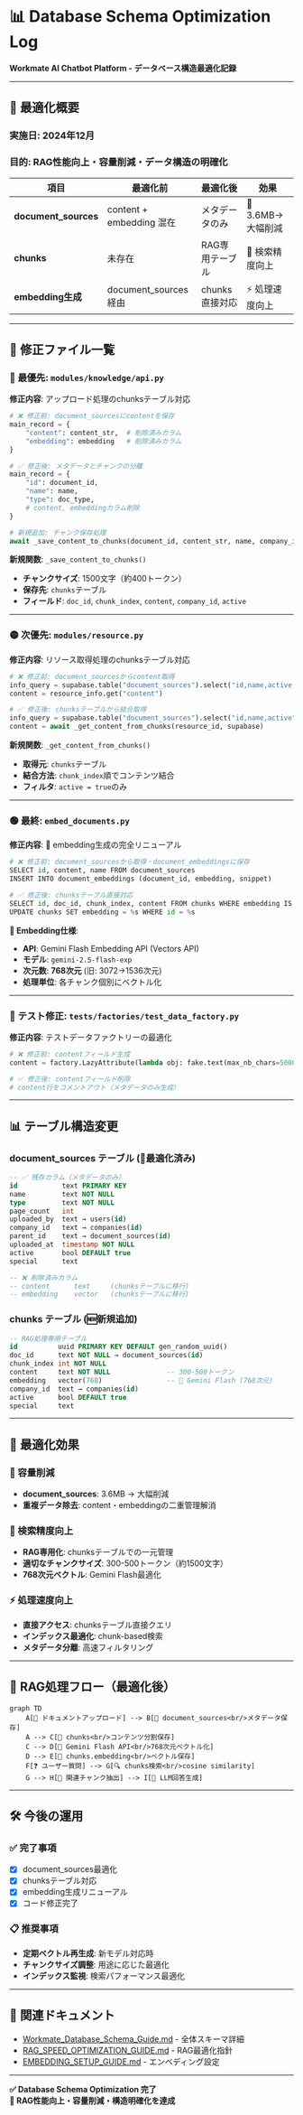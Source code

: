 # 📊 Database Schema Optimization Log
**Workmate AI Chatbot Platform - データベース構造最適化記録**

---

## 🎯 **最適化概要**

### **実施日**: 2024年12月
### **目的**: RAG性能向上・容量削減・データ構造の明確化

| 項目 | 最適化前 | 最適化後 | 効果 |
|------|---------|---------|------|
| **document_sources** | content + embedding 混在 | メタデータのみ | 🚀 3.6MB→大幅削減 |
| **chunks** | 未存在 | RAG専用テーブル | 🎯 検索精度向上 |
| **embedding生成** | document_sources経由 | chunks直接対応 | ⚡ 処理速度向上 |

---

## 🔧 **修正ファイル一覧**

### 🔴 **最優先**: `modules/knowledge/api.py`
**修正内容**: アップロード処理のchunksテーブル対応

```python
# ❌ 修正前: document_sourcesにcontentを保存
main_record = {
    "content": content_str,  # 削除済みカラム
    "embedding": embedding   # 削除済みカラム
}

# ✅ 修正後: メタデータとチャンクの分離
main_record = {
    "id": document_id,
    "name": name,
    "type": doc_type,
    # content, embeddingカラム削除
}

# 新規追加: チャンク保存処理
await _save_content_to_chunks(document_id, content_str, name, company_id)
```

**新規関数**: `_save_content_to_chunks()`
- **チャンクサイズ**: 1500文字（約400トークン）
- **保存先**: `chunks`テーブル
- **フィールド**: `doc_id`, `chunk_index`, `content`, `company_id`, `active`

---

### 🟡 **次優先**: `modules/resource.py`
**修正内容**: リソース取得処理のchunksテーブル対応

```python
# ❌ 修正前: document_sourcesからcontent取得
info_query = supabase.table("document_sources").select("id,name,active,content")
content = resource_info.get("content")

# ✅ 修正後: chunksテーブルから結合取得
info_query = supabase.table("document_sources").select("id,name,active")
content = await _get_content_from_chunks(resource_id, supabase)
```

**新規関数**: `_get_content_from_chunks()`
- **取得元**: `chunks`テーブル
- **結合方法**: `chunk_index`順でコンテンツ結合
- **フィルタ**: `active = true`のみ

---

### 🟢 **最終**: `embed_documents.py`
**修正内容**: 🧠 embedding生成の完全リニューアル

```python
# ❌ 修正前: document_sourcesから取得・document_embeddingsに保存
SELECT id, content, name FROM document_sources
INSERT INTO document_embeddings (document_id, embedding, snippet)

# ✅ 修正後: chunksテーブル直接対応
SELECT id, doc_id, chunk_index, content FROM chunks WHERE embedding IS NULL
UPDATE chunks SET embedding = %s WHERE id = %s
```

**🧠 Embedding仕様**:
- **API**: Gemini Flash Embedding API (Vectors API)
- **モデル**: `gemini-2.5-flash-exp` 
- **次元数**: **768次元** (旧: 3072→1536次元)
- **処理単位**: 各チャンク個別にベクトル化

---

### 🧪 **テスト修正**: `tests/factories/test_data_factory.py`
**修正内容**: テストデータファクトリーの最適化

```python
# ❌ 修正前: contentフィールド生成
content = factory.LazyAttribute(lambda obj: fake.text(max_nb_chars=5000))

# ✅ 修正後: contentフィールド削除
# content行をコメントアウト（メタデータのみ生成）
```

---

## 📊 **テーブル構造変更**

### **document_sources** テーブル (🚀最適化済み)
```sql
-- ✅ 残存カラム（メタデータのみ）
id           text PRIMARY KEY
name         text NOT NULL
type         text NOT NULL  
page_count   int
uploaded_by  text → users(id)
company_id   text → companies(id)
parent_id    text → document_sources(id)
uploaded_at  timestamp NOT NULL
active       bool DEFAULT true
special      text

-- ❌ 削除済みカラム
-- content      text     (chunksテーブルに移行)
-- embedding    vector   (chunksテーブルに移行)
```

### **chunks** テーブル (🆕新規追加)
```sql
-- RAG処理専用テーブル
id          uuid PRIMARY KEY DEFAULT gen_random_uuid()
doc_id      text NOT NULL → document_sources(id)
chunk_index int NOT NULL
content     text NOT NULL              -- 300-500トークン
embedding   vector(768)                -- 🧠 Gemini Flash (768次元)
company_id  text → companies(id)
active      bool DEFAULT true
special     text
```

---

## 🎉 **最適化効果**

### **🚀 容量削減**
- **document_sources**: 3.6MB → 大幅削減
- **重複データ除去**: content・embeddingの二重管理解消

### **🎯 検索精度向上** 
- **RAG専用化**: chunksテーブルでの一元管理
- **適切なチャンクサイズ**: 300-500トークン（約1500文字）
- **768次元ベクトル**: Gemini Flash最適化

### **⚡ 処理速度向上**
- **直接アクセス**: chunksテーブル直接クエリ
- **インデックス最適化**: chunk-based検索
- **メタデータ分離**: 高速フィルタリング

---

## 🔄 **RAG処理フロー（最適化後）**

```mermaid
graph TD
    A[📁 ドキュメントアップロード] --> B[📄 document_sources<br/>メタデータ保存]
    A --> C[🧩 chunks<br/>コンテンツ分割保存]
    C --> D[🧠 Gemini Flash API<br/>768次元ベクトル化]
    D --> E[💾 chunks.embedding<br/>ベクトル保存]
    F[❓ ユーザー質問] --> G[🔍 chunks検索<br/>cosine similarity]
    G --> H[📝 関連チャンク抽出] --> I[🤖 LLM回答生成]
```

---

## 🛠️ **今後の運用**

### **✅ 完了事項**
- [x] document_sources最適化
- [x] chunksテーブル対応
- [x] embedding生成リニューアル
- [x] コード修正完了

### **📋 推奨事項**
- **定期ベクトル再生成**: 新モデル対応時
- **チャンクサイズ調整**: 用途に応じた最適化
- **インデックス監視**: 検索パフォーマンス最適化

---

## 🔗 **関連ドキュメント**
- [Workmate_Database_Schema_Guide.md](./Workmate_Database_Schema_Guide.md) - 全体スキーマ詳細
- [RAG_SPEED_OPTIMIZATION_GUIDE.md](./RAG_SPEED_OPTIMIZATION_GUIDE.md) - RAG最適化指針
- [EMBEDDING_SETUP_GUIDE.md](./EMBEDDING_SETUP_GUIDE.md) - エンベディング設定

---

**✅ Database Schema Optimization 完了**  
**🎯 RAG性能向上・容量削減・構造明確化を達成** 